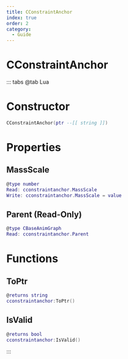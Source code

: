 ```yaml
---
title: CConstraintAnchor
index: true
order: 2
category:
  - Guide
---
```


# CConstraintAnchor

::: tabs
@tab Lua
# Constructor
```lua
CConstraintAnchor(ptr --[[ string ]])
```
# Properties
## MassScale 
```lua
@type number
Read: cconstraintanchor.MassScale
Write: cconstraintanchor.MassScale = value
```
## Parent (Read-Only)
```lua
@type CBaseAnimGraph
Read: cconstraintanchor.Parent
```
# Functions
## ToPtr
```lua
@returns string
cconstraintanchor:ToPtr()
```
## IsValid
```lua
@returns bool
cconstraintanchor:IsValid()
```

:::